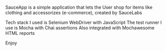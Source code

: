 SauceApp is a simple application that lets the User shop for items like clothing and accessorizes (e-commerce), created by SauceLabs

Tech stack I used is Selenium WebDriver with JavaScript
The test runner I use is Mocha with Chai assertions
Also integrated with Mochawesome HTML reports

Enjoy
